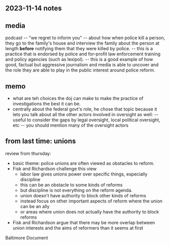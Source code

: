 ## 2023-11-14 notes 

## media 

podcast -- "we regret to inform you" 
-- about how when police kill a person, they go to the family's house and interview the family about the person at length **before** notifying them that they were killed by police. 
-- this is a practice that is endorsed by police and for-profit law enforcement training and policy agencies (such as lexipol).
-- this is a good example of how good, factual but aggressive journalism and media is able to uncover and the role they are able to play in the public interest around police reform. 

## memo
- what are teh choices the doj can make to make the practice of investigations the best it can be. 
- centrally about the federal govt's role, he chose that topic because it lets you talk about all the other actors involved in oversight as well: 
-- useful to consider the gaps by legal oversight, local political oversight, etc 
-- you should mention many of the oversight actors 

## from last time: unions 

review from thursday:
- basic theme: police unions are often viewed as obstacles to reform. 
- Fisk and Richardson challenge this view
    - labor law gives unions power over specific things, especially discipline
    - this can be an obstacle to some kinds of reforms 
    - but discipline is not everything on the reform agenda.
    - union doesn't have authority to block other kinds of reforms
    - instead focus on other important aspects of reform where the union can be an ally
    - or areas where union does not actually have the authority to block reforms  
- Fisk and Richardson argue that there may be more overlap between union interests and the aims of reformers than it seems at first 


Baltimore Document 

